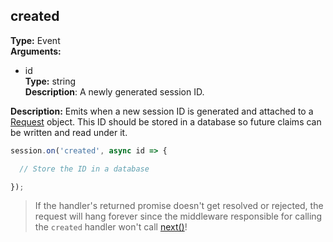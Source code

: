 ## created

**Type:** Event  
**Arguments:**
  - id  
    **Type:** string  
    **Description**: A newly generated session ID.

**Description:** Emits when a new session ID is generated and attached to a [Request](../../middleware-parameters/request) object. This ID should be stored in a database so future claims can be written and read under it.

```ts
session.on('created', async id => {

  // Store the ID in a database

});
```

> If the handler's returned promise doesn't get resolved or rejected, the request will hang forever since the middleware responsible for calling the `created` handler won't call [next()](../../middleware-parameters/nextfunction)!
